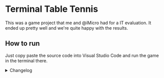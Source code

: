 # Terminal Table Tennis
This was a game project that me and @iMicro had for a IT evaluation. It ended up pretty well and we're quite happy with the results.
## How to run
Just copy paste the source code into Visual Studio Code and run the game in the terminal there.
<details>
<summary>Changelog</summary>

## 1.1.0

- Added animation for shooting the ball to the other side
- Added extra delay for animation @ 200ms

## 1.0.0

- Official release!

</details>
